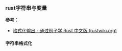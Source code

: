 ### rust字符串与变量

**参考：**

- [格式化输出 - 通过例子学 Rust 中文版 (rustwiki.org)](https://rustwiki.org/zh-CN/rust-by-example/hello/print.html) 

#### 字符串格式化

